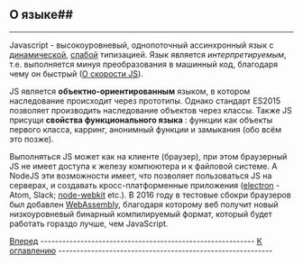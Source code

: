 ## О языке##


----------
Javascript  - высокоуровневый, однопоточный ассинхронный язык с
[динамической](https://ru.wikipedia.org/wiki/%D0%94%D0%B8%D0%BD%D0%B0%D0%BC%D0%B8%D1%87%D0%B5%D1%81%D0%BA%D0%B0%D1%8F_%D1%82%D0%B8%D0%BF%D0%B8%D0%B7%D0%B0%D1%86%D0%B8%D1%8F),
[слабой](https://ru.wikipedia.org/wiki/%D0%A1%D0%B8%D0%BB%D1%8C%D0%BD%D0%B0%D1%8F_%D0%B8_%D1%81%D0%BB%D0%B0%D0%B1%D0%B0%D1%8F_%D1%82%D0%B8%D0%BF%D0%B8%D0%B7%D0%B0%D1%86%D0%B8%D1%8F)
типизацией. Язык является *интерпретируемым*, т.е. выполняется минуя преобразования в машинный код, благодаря чему он быстрый ([О скорости JS](https://habrahabr.ru/post/281879/)).

JS является **объектно-ориентированным** языком, в котором наследование происходит
через прототипы. Однако стандарт ES2015 позволяет производить наследование объектов
через классы. Также JS присущи **свойства функционального языка** : функции как
объекты первого класса, карринг, анонимный функции и замыкания (обо всём это позже).

Выполняться JS может как на клиенте (браузер), при этом браузерный JS не имеет
доступа к железу компюютера и к файловой системе. А NodeJS эти возможности имеет,
что позволяет пользоваться JS на серверах, и создавать кросс-платформенные  приложения
 ([electron](http://electron.atom.io/) - Atom, Slack; [node-webkit](https://nwjs.io/) etc.).
В 2016 году в тестовые сбокри браузеров был добавлен [WebAssembly](https://habrahabr.ru/post/261205/),
благодаря которому веб получит новый низкоуровневый бинарный компилируемый формат,
 который будет работать гораздо лучше, чем JavaScript.

[Вперед](2.Synthax_&_lexis.md) ----------------------------------------------------------- [К оглавлению](README.md) ----------------------------------------------------------- 
